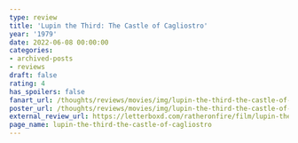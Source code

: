 ```yaml
---
type: review
title: 'Lupin the Third: The Castle of Cagliostro'
year: '1979'
date: 2022-06-08 00:00:00
categories:
- archived-posts
- reviews
draft: false
rating: 4
has_spoilers: false
fanart_url: /thoughts/reviews/movies/img/lupin-the-third-the-castle-of-cagliostro_fanart.png
poster_url: /thoughts/reviews/movies/img/lupin-the-third-the-castle-of-cagliostro_poster.png
external_review_url: https://letterboxd.com/ratheronfire/film/lupin-the-third-the-castle-of-cagliostro/
page_name: lupin-the-third-the-castle-of-cagliostro
---
```


